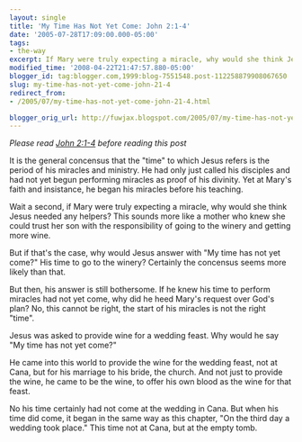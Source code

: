 ```yaml
---
layout: single
title: 'My Time Has Not Yet Come: John 2:1-4'
date: '2005-07-28T17:09:00.000-05:00'
tags:
- the-way
excerpt: If Mary were truly expecting a miracle, why would she think Jesus needed any helpers?
modified_time: '2008-04-22T21:47:57.880-05:00'
blogger_id: tag:blogger.com,1999:blog-7551548.post-112258879908067650
slug: my-time-has-not-yet-come-john-21-4
redirect_from: 
- /2005/07/my-time-has-not-yet-come-john-21-4.html

blogger_orig_url: http://fuwjax.blogspot.com/2005/07/my-time-has-not-yet-come-john-21-4.html
---
```


*Please read [John 2:1-4](http://biblegateway.com/passage/?book_id=50&chapter=2&version=31 "Bible Gateway") before reading this post*

It is the general concensus that the "time" to which Jesus refers is the period of his miracles and ministry.  He had only just called his disciples and had not yet begun performing miracles as proof of his divinity.  Yet at Mary's faith and insistance, he began his miracles before his teaching.

Wait a second, if Mary were truly expecting a miracle, why would she think Jesus needed any helpers?  This sounds more like a mother who knew she could trust her son with the responsibility of going to the winery and getting more wine.

But if that's the case, why would Jesus answer with "My time has not yet come?"  His time to go to the winery?  Certainly the concensus seems more likely than that.  

But then, his answer is still bothersome.  If he knew his time to perform miracles had not yet come, why did he heed Mary's request over God's plan?  No, this cannot be right, the start of his miracles is not the right "time".

Jesus was asked to provide wine for a wedding feast.  Why would he say "My time has not yet come?"  

He came into this world to provide the wine for the wedding feast, not at Cana, but for his marriage to his bride, the church.  And not just to provide the wine, he came to be the wine, to offer his own blood as the wine for that feast.

No his time certainly had not come at the wedding in Cana.  But when his time did come, it began in the same way as this chapter, "On the third day a wedding took place."  This time not at Cana, but at the empty tomb.